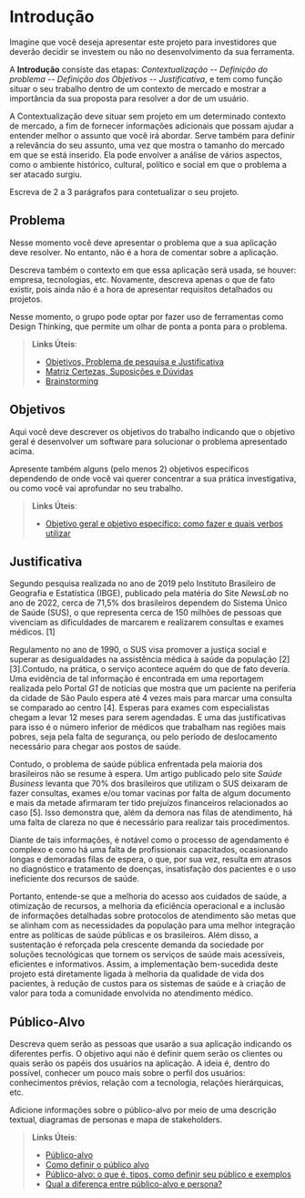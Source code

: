 # Introdução

Imagine que você deseja apresentar este projeto para investidores que deverão decidir se investem ou não no desenvolvimento da sua ferramenta.

A **Introdução** consiste das etapas: *Contextualização -- Definição do problema -- Definição dos Objetivos -- Justificativa*, e tem como função situar o seu trabalho dentro de um contexto de mercado e mostrar a importância da sua proposta para resolver a dor de um usuário.


A Contextualização deve situar sem projeto em um determinado contexto de mercado, a fim de fornecer informações adicionais que possam ajudar a entender melhor o assunto que você irá abordar. Serve também para definir a relevância do seu assunto, uma vez que mostra o tamanho do mercado em que se está inserido. Ela pode envolver a análise de vários aspectos, como o ambiente histórico, cultural, político e social em que o problema a ser atacado surgiu.

Escreva de 2 a 3 parágrafos para contetualizar o seu projeto.

## Problema

Nesse momento você deve apresentar o problema que a sua aplicação deve  resolver. No entanto, não é a hora de comentar sobre a aplicação.

Descreva também o contexto em que essa aplicação será usada, se  houver: empresa, tecnologias, etc. Novamente, descreva apenas o que de  fato existir, pois ainda não é a hora de apresentar requisitos  detalhados ou projetos.

Nesse momento, o grupo pode optar por fazer uso  de ferramentas como Design Thinking, que permite um olhar de ponta a ponta para o problema.

> **Links Úteis**:
> - [Objetivos, Problema de pesquisa e Justificativa](https://medium.com/@versioparole/objetivos-problema-de-pesquisa-e-justificativa-c98c8233b9c3)
> - [Matriz Certezas, Suposições e Dúvidas](https://medium.com/educa%C3%A7%C3%A3o-fora-da-caixa/matriz-certezas-suposi%C3%A7%C3%B5es-e-d%C3%BAvidas-fa2263633655)
> - [Brainstorming](https://www.euax.com.br/2018/09/brainstorming/)

## Objetivos

Aqui você deve descrever os objetivos do trabalho indicando que o objetivo geral é desenvolver um software para solucionar o problema apresentado acima. 

Apresente também alguns (pelo menos 2) objetivos específicos dependendo de onde você vai querer concentrar a sua prática investigativa, ou como você vai aprofundar no seu trabalho.
 
> **Links Úteis**:
> - [Objetivo geral e objetivo específico: como fazer e quais verbos utilizar](https://blog.mettzer.com/diferenca-entre-objetivo-geral-e-objetivo-especifico/)

## Justificativa

Segundo pesquisa realizada no ano de 2019 pelo Instituto Brasileiro de Geografia e Estatística (IBGE), publicado pela matéria do Site _NewsLab_ no ano de 2022, cerca de 71,5% dos brasileiros dependem do Sistema Único de Saúde (SUS), o que representa cerca de 150 milhões de pessoas que vivenciam as dificuldades de marcarem e realizarem consultas e exames médicos. [1]

Regulamento no ano de 1990, o SUS visa promover a justiça social e superar as desigualdades na assistência médica à saúde da população [2] [3].Contudo, na prática, o serviço acontece aquém do que de fato deveria. Uma evidência de tal informação é encontrada em uma reportagem realizada pelo Portal _G1_ de notícias que mostra que um paciente na periferia da cidade de São Paulo espera até 4 vezes mais para marcar uma consulta se comparado ao centro [4]. Esperas para exames com especialistas chegam a levar 12 meses para serem agendadas. E uma das justificativas para isso é o número inferior de médicos que trabalham nas regiões mais pobres, seja pela falta de segurança, ou pelo período de deslocamento necessário para chegar aos postos de saúde.

Contudo, o problema de saúde pública enfrentada pela maioria dos brasileiros não se resume à espera. Um artigo publicado pelo site _Saúde Business_ levanta que 70% dos brasileiros que utilizam o SUS deixaram de fazer consultas, exames e/ou tomar vacinas por falta de algum documento e mais da metade afirmaram ter tido prejuízos financeiros relacionados ao caso [5]. Isso demonstra que, além da demora nas filas de atendimento, há uma falta de clareza no que é necessário para realizar tais procedimentos.

Diante de tais informações, é notável como o processo de agendamento é complexo e como há uma falta de profissionais capacitados, ocasionando longas e demoradas filas de espera, o que, por sua vez, resulta em atrasos no diagnóstico e tratamento de doenças, insatisfação dos pacientes e o uso ineficiente dos recursos de saúde.

Portanto, entende-se que a melhoria do acesso aos cuidados de saúde, a otimização de recursos, a melhoria da eficiência operacional e a inclusão de informações detalhadas sobre protocolos de atendimento são metas que se alinham com as necessidades da população para uma melhor integração entre as políticas de saúde públicas e os brasileiros. Além disso, a sustentação é reforçada pela crescente demanda da sociedade por soluções tecnológicas que tornem os serviços de saúde mais acessíveis, eficientes e informativos. Assim, a implementação bem-sucedida deste projeto está diretamente ligada à melhoria da qualidade de vida dos pacientes, à redução de custos para os sistemas de saúde e à criação de valor para toda a comunidade envolvida no atendimento médico.

## Público-Alvo

Descreva quem serão as pessoas que usarão a sua aplicação indicando os diferentes perfis. O objetivo aqui não é definir quem serão os clientes ou quais serão os papéis dos usuários na aplicação. A ideia é, dentro do possível, conhecer um pouco mais sobre o perfil dos usuários: conhecimentos prévios, relação com a tecnologia, relações
hierárquicas, etc.

Adicione informações sobre o público-alvo por meio de uma descrição textual, diagramas de personas e mapa de stakeholders.

> **Links Úteis**:
> - [Público-alvo](https://blog.hotmart.com/pt-br/publico-alvo/)
> - [Como definir o público alvo](https://exame.com/pme/5-dicas-essenciais-para-definir-o-publico-alvo-do-seu-negocio/)
> - [Público-alvo: o que é, tipos, como definir seu público e exemplos](https://klickpages.com.br/blog/publico-alvo-o-que-e/)
> - [Qual a diferença entre público-alvo e persona?](https://rockcontent.com/blog/diferenca-publico-alvo-e-persona/)
